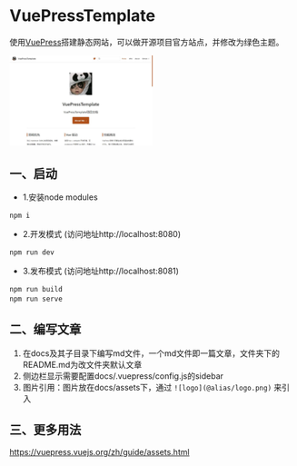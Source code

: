 # VuePressTemplate

使用[VuePress](https://vuepress.vuejs.org/)搭建静态网站，可以做开源项目官方站点，并修改为绿色主题。



<img src="https://raw.githubusercontent.com/MasonLiuChn/VuePressTemplate/master/readme.jpg" width="50%" height="50%" />

## 一、启动

- 1.安装node modules
```bash
npm i
```
- 2.开发模式  (访问地址http://localhost:8080)
```bash
npm run dev
```
- 3.发布模式  (访问地址http://localhost:8081)
```bash
npm run build
npm run serve
```

## 二、编写文章

1. 在docs及其子目录下编写md文件，一个md文件即一篇文章，文件夹下的README.md为改文件夹默认文章
2. 侧边栏显示需要配置docs/.vuepress/config.js的sidebar
3. 图片引用：图片放在docs/assets下，通过 `![logo](@alias/logo.png)` 来引入

## 三、更多用法

https://vuepress.vuejs.org/zh/guide/assets.html